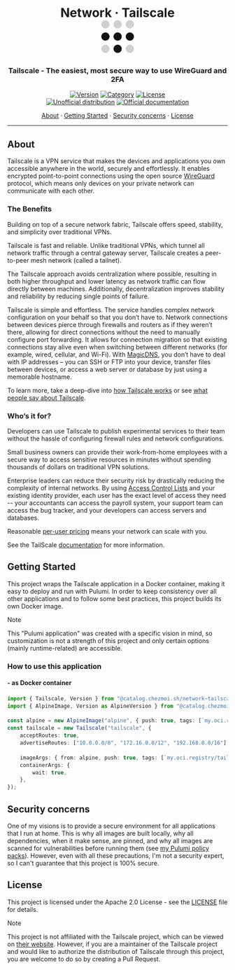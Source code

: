 <!-- markdownlint-disable MD033 -->
<h1 align="center">
  Network · Tailscale
  <br/>
  <img src="docs/tailscale.png" alt="tailscale home logo" height="75">
</h1>

<h3 align="center">Tailscale - The easiest, most secure way to use WireGuard and 2FA</h3>

<div align="center">

[![Version](https://img.shields.io/badge/Version-v1.66.4-orange.svg)](https://github.com/tailscale/tailscale/releases/tag/v1.66.4)
[![Category](https://img.shields.io/badge/Category-Network-purple.svg)](../)
[![License](https://img.shields.io/badge/License-Apache_2.0-blue.svg)](../../../../LICENSE)
<br>
[![Unofficial distribution](https://img.shields.io/badge/Unofficial_Distribution-coral.svg?logo=gitlfs&logoColor=white)]()
[![Official documentation](https://img.shields.io/badge/Official_documentation-333.svg?logo=github)](https://tailscale.com/kb/1346/start)

<a href="#about">About</a> ·
<a href="#getting-started">Getting Started</a> ·
<a href="#security-concerns">Security concerns</a> ·
<a href="#license">License</a>

</div>

---

<!-- markdownlint-enable MD033 -->

## About

Tailscale is a VPN service that makes the devices and applications you own accessible anywhere in the world, securely
and effortlessly. It enables encrypted point-to-point connections using the open source
[WireGuard](https://www.wireguard.com/) protocol, which means only devices on your private network can communicate with
each other.

### The Benefits

Building on top of a secure network fabric, Tailscale offers speed, stability, and simplicity over traditional VPNs.

Tailscale is fast and reliable. Unlike traditional VPNs, which tunnel all network traffic through a central gateway
server, Tailscale creates a peer-to-peer mesh network (called a tailnet).

The Tailscale approach avoids centralization where possible, resulting in both higher throughput and lower latency as
network traffic can flow directly between machines. Additionally, decentralization improves stability and reliability
by reducing single points of failure.

Tailscale is simple and effortless. The service handles complex network configuration on your behalf so that you don’t
have to. Network connections between devices pierce through firewalls and routers as if they weren’t there, allowing for
direct connections without the need to manually configure port forwarding. It allows for connection migration so that
existing connections stay alive even when switching between different networks (for example, wired, cellular, and
Wi-Fi). With [MagicDNS](https://tailscale.com/kb/1081/magicdns), you don’t have to deal with IP addresses – you can SSH
or FTP into your device, transfer files between devices, or access a web server or database by just using a memorable
hostname.

To learn more, take a deep-dive into [how Tailscale works](https://tailscale.com/blog/how-tailscale-works) or see
[what people say about Tailscale](https://tailscale.com/customers).

### Who’s it for?

Developers can use Tailscale to publish experimental services to their team without the hassle of configuring firewall
rules and network configurations.

Small business owners can provide their work-from-home employees with a secure way to access sensitive resources in
minutes without spending thousands of dollars on traditional VPN solutions.

Enterprise leaders can reduce their security risk by drastically reducing the complexity of internal networks. By using
[Access Control Lists](https://tailscale.com/kb/1018/acls) and your existing identity provider, each user has the exact
level of access they need -- your accountants can access the payroll system, your support team can access the bug
tracker, and your developers can access servers and databases.

Reasonable [per-user pricing](https://tailscale.com/pricing) means your network can scale with you.

See the TailScale [documentation](https://tailscale.com/kb/1151/what-is-tailscale) for more information.

## Getting Started

This project wraps the Tailscale application in a Docker container, making it easy to deploy and run with Pulumi.
In order to keep consistency over all other applications and to follow some best practices, this project builds its
own Docker image.

> [!NOTE]
> This "Pulumi application" was created with a specific vision in mind, so customization is not a strength of this
> project and only certain options (mainly runtime-related) are accessible.

### How to use this application

#### - as Docker container

```typescript
import { Tailscale, Version } from "@catalog.chezmoi.sh/network~tailscale";
import { AlpineImage, Version as AlpineVersion } from "@catalog.chezmoi.sh/os~alpine-3.19";

const alpine = new AlpineImage("alpine", { push: true, tags: [`my.oci.registry/alpine:${AlpineVersion}`] });
const tailscale = new Tailscale("tailscale", {
    acceptRoutes: true,
    advertiseRoutes: ["10.0.0.0/8", "172.16.0.0/12", "192.168.0.0/16"],

    imageArgs: { from: alpine, push: true, tags: [`my.oci.registry/tailscale:${Version}`] },
    containerArgs: {
        wait: true,
    },
});
```

## Security concerns

One of my visions is to provide a secure environment for all applications that I run at home. This is why all images are
built locally, why all dependencies, when it make sense, are pinned, and why all images are scanned for vulnerabilities
before running them (see [my Pulumi policy packs](../../../../lib/policy-pack/)).
However, even with all these precautions, I'm not a security expert, so I can't guarantee that this project is 100%
secure.

## License

This project is licensed under the Apache 2.0 License - see the [LICENSE](../../../../LICENSE) file for details.

> [!NOTE]
> This project is not affiliated with the Tailscale project, which can be viewed on
> [their website](https://tailscale.com).
> However, if you are a maintainer of the Tailscale project and would like to authorize the distribution of
> Tailscale through this project, you are welcome to do so by creating a Pull Request.
